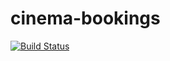 # cinema-bookings
[![Build Status](https://travis-ci.org/gduryhk/cinema-bookings.svg?branch=master)](https://travis-ci.org/gduryhk/cinema-bookings)
